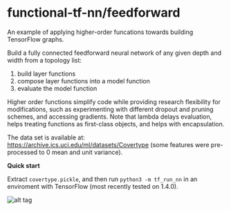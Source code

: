 # functional-tf-nn/feedforward

An example of applying higher-order funcations towards building TensorFlow graphs.

Build a fully connected feedforward neural network of any given depth and width from a topology list:

1) build layer functions
2) compose layer functions into a model function
3) evaluate the model function

Higher order functions simplify code while providing research flexibility for modifications, such as experimenting with different dropout and pruning schemes, and accessing gradients. Note that lambda delays evaluation, helps treating functions as first-class objects, and helps with encapsulation.

The data set is available at: https://archive.ics.uci.edu/ml/datasets/Covertype (some features were pre-processed to 0 mean and unit variance).

**Quick start**

Extract `covertype.pickle`, and then run `python3 -m tf_run_nn` in an enviroment with TensorFlow (most recently tested on 1.4.0).

![alt tag](https://cloud.githubusercontent.com/assets/25671774/25096616/df883790-2355-11e7-81ce-99911c271704.png)




